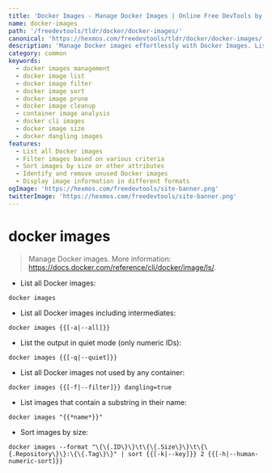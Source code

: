 ```yaml
---
title: 'Docker Images - Manage Docker Images | Online Free DevTools by Hexmos'
name: docker-images
path: '/freedevtools/tldr/docker/docker-images/'
canonical: 'https://hexmos.com/freedevtools/tldr/docker/docker-images/'
description: 'Manage Docker images effortlessly with Docker Images. List, filter, and sort Docker images to optimize container resources. Free online tool, no registration required.'
category: common
keywords:
  - docker images management
  - docker image list
  - docker image filter
  - docker image sort
  - docker image prune
  - docker image cleanup
  - container image analysis
  - docker cli images
  - docker image size
  - docker dangling images
features:
  - List all Docker images
  - Filter images based on various criteria
  - Sort images by size or other attributes
  - Identify and remove unused Docker images
  - Display image information in different formats
ogImage: 'https://hexmos.com/freedevtools/site-banner.png'
twitterImage: 'https://hexmos.com/freedevtools/site-banner.png'
---
```


# docker images

> Manage Docker images.
> More information: <https://docs.docker.com/reference/cli/docker/image/ls/>.

- List all Docker images:

`docker images`

- List all Docker images including intermediates:

`docker images {{[-a|--all]}}`

- List the output in quiet mode (only numeric IDs):

`docker images {{[-q|--quiet]}}`

- List all Docker images not used by any container:

`docker images {{[-f|--filter]}} dangling=true`

- List images that contain a substring in their name:

`docker images "{{*name*}}"`

- Sort images by size:

`docker images --format "\{\{.ID\}\}\t\{\{.Size\}\}\t\{\{.Repository\}\}:\{\{.Tag\}\}" | sort {{[-k|--key]}} 2 {{[-h|--human-numeric-sort]}}`

